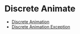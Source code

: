 # Discrete Animate

- [Discrete Animation](./2025-08-07_discrete-animation.md)
- [Discrete Animation Exception](./2025-08-07_discrete-animation-exception.md)

